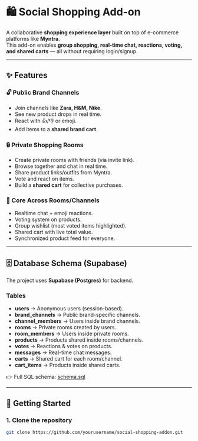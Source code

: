 # 🛍️ Social Shopping Add-on

A collaborative **shopping experience layer** built on top of e-commerce platforms like **Myntra**.  
This add-on enables **group shopping, real-time chat, reactions, voting, and shared carts** — all without requiring login/signup.  

---

## ✨ Features

### 🔓 Public Brand Channels
- Join channels like **Zara, H&M, Nike**.  
- See new product drops in real time.  
- React with 👍/👎 or emoji.  
- Add items to a **shared brand cart**.  

### 🔒 Private Shopping Rooms
- Create private rooms with friends (via invite link).  
- Browse together and chat in real time.  
- Share product links/outfits from Myntra.  
- Vote and react on items.  
- Build a **shared cart** for collective purchases.  

### 🌟 Core Across Rooms/Channels
- Realtime chat + emoji reactions.  
- Voting system on products.  
- Group wishlist (most voted items highlighted).  
- Shared cart with live total value.  
- Synchronized product feed for everyone.  

---

## 🗄️ Database Schema (Supabase)

The project uses **Supabase (Postgres)** for backend.  

### Tables
- **users** → Anonymous users (session-based).  
- **brand_channels** → Public brand-specific channels.  
- **channel_members** → Users inside brand channels.  
- **rooms** → Private rooms created by users.  
- **room_members** → Users inside private rooms.  
- **products** → Products shared inside rooms/channels.  
- **votes** → Reactions & votes on products.  
- **messages** → Real-time chat messages.  
- **carts** → Shared cart for each room/channel.  
- **cart_items** → Products inside shared carts.  

👉 Full SQL schema: [schema.sql](./schema.sql)  

---

## 🚀 Getting Started

### 1. Clone the repository
```bash
git clone https://github.com/yourusername/social-shopping-addon.git
